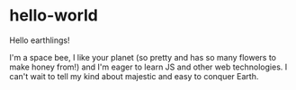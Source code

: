 # hello-world

Hello earthlings! 

I'm a space bee, I like your planet (so pretty and has so many flowers to make honey from!) and I'm eager to learn JS and other web technologies. I can't wait to tell my kind about majestic and easy to conquer Earth.
